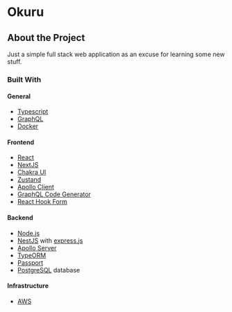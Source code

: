 # Okuru

## About the Project

Just a simple full stack web application as an excuse for learning some new
stuff.

### Built With

#### General

- [Typescript](https://www.typescriptlang.org/)
- [GraphQL](https://graphql.org/)
- [Docker](https://www.docker.com/)

#### Frontend

- [React](https://reactjs.org/)
- [NextJS](https://nextjs.org/)
- [Chakra UI](https://chakra-ui.com/)
- [Zustand](https://github.com/pmndrs/zustand)
- [Apollo Client](https://www.apollographql.com/docs/react/)
- [GraphQL Code Generator](https://www.graphql-code-generator.com/)
- [React Hook Form](https://react-hook-form.com/)

#### Backend

- [Node.js](https://nodejs.org/en/)
- [NestJS](https://docs.nestjs.com/) with [express.js](http://expressjs.com/)
- [Apollo Server](https://www.apollographql.com/docs/apollo-server/)
- [TypeORM](https://typeorm.io/#/)
- [Passport](http://www.passportjs.org/)
- [PostgreSQL](https://www.postgresql.org/) database

#### Infrastructure

- [AWS](https://aws.amazon.com/)
